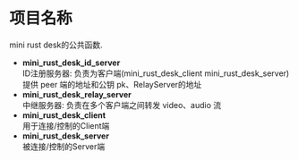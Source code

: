 # 项目名称
mini rust desk的公共函数.


- **mini_rust_desk_id_server**  
ID注册服务器: 负责为客户端(mini_rust_desk_client mini_rust_desk_server)提供 peer 端的地址和公钥 pk、RelayServer的地址
- **mini_rust_desk_relay_server**  
中继服务器: 负责在多个客户端之间转发 video、audio 流
- **mini_rust_desk_client**  
用于连接/控制的Client端
- **mini_rust_desk_server**  
被连接/控制的Server端
